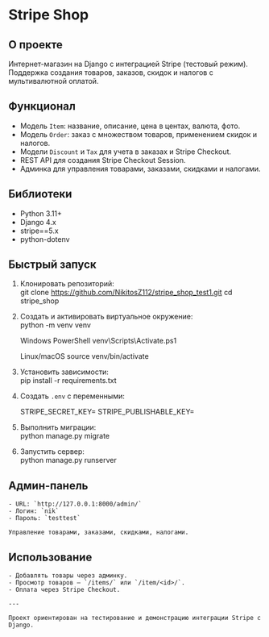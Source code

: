 # Stripe Shop 

## О проекте  
Интернет-магазин на Django с интеграцией Stripe (тестовый режим).  
Поддержка создания товаров, заказов, скидок и налогов с мультивалютной оплатой.

## Функционал  
- Модель `Item`: название, описание, цена в центах, валюта, фото.  
- Модель `Order`: заказ с множеством товаров, применением скидок и налогов.  
- Модели `Discount` и `Tax` для учета в заказах и Stripe Checkout.  
- REST API для создания Stripe Checkout Session.  
- Админка для управления товарами, заказами, скидками и налогами.

## Библиотеки  
- Python 3.11+  
- Django 4.x  
- stripe==5.x  
- python-dotenv  

## Быстрый запуск  

1. Клонировать репозиторий:  
git clone https://github.com/NikitosZ112/stripe_shop_test1.git
cd stripe_shop

2. Создать и активировать виртуальное окружение:  
    python -m venv venv

    Windows PowerShell
    venv\Scripts\Activate.ps1

    Linux/macOS
    source venv/bin/activate

3. Установить зависимости:  
    pip install -r requirements.txt

4. Создать `.env` с переменными:  

    STRIPE_SECRET_KEY=
    STRIPE_PUBLISHABLE_KEY=

5. Выполнить миграции:  
    python manage.py migrate


6. Запустить сервер:  
    python manage.py runserver


## Админ-панель  
    - URL: `http://127.0.0.1:8000/admin/`  
    - Логин: `nik`  
    - Пароль: `testtest`  

    Управление товарами, заказами, скидками, налогами.

## Использование  
    - Добавлять товары через админку.  
    - Просмотр товаров — `/items/` или `/item/<id>/`.  
    - Оплата через Stripe Checkout.

    ---

    Проект ориентирован на тестирование и демонстрацию интеграции Stripe с Django.